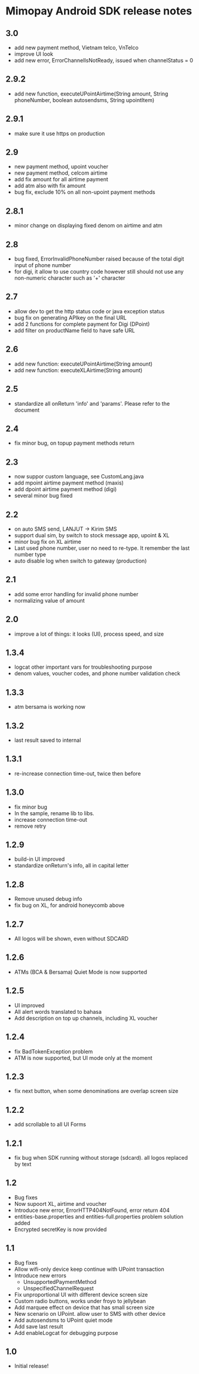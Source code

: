 Mimopay Android SDK release notes
================================

3.0
------
* add new payment method, Vietnam telco, VnTelco
* improve UI look
* add new error, ErrorChannelIsNotReady, issued when channelStatus = 0

2.9.2
------
* add new function, executeUPointAirtime(String amount, String phoneNumber, boolean autosendsms, String upointItem)

2.9.1
------
* make sure it use https on production

2.9
------
* new payment method, upoint voucher
* new payment method, celcom airtime
* add fix amount for all airtime payment
* add atm also with fix amount
* bug fix, exclude 10% on all non-upoint payment methods

2.8.1
------
* minor change on displaying fixed denom on airtime and atm

2.8
------
* bug fixed, ErrorInvalidPhoneNumber raised because of the total digit input of phone number
* for digi, it allow to use country code however still should not use any non-numeric character such as '+' character

2.7
------
* allow dev to get the http status code or java exception status
* bug fix on generating APIkey on the final URL
* add 2 functions for complete payment for Digi (DPoint)
* add filter on productName field to have safe URL

2.6
------
* add new function: executeUPointAirtime(String amount)
* add new function: executeXLAirtime(String amount)

2.5
------
* standardize all onReturn 'info' and 'params'. Please refer to the document

2.4
------
* fix minor bug, on topup payment methods return

2.3
------
* now suppor custom language, see CustomLang.java
* add mpoint airtime payment method (maxis)
* add dpoint airtime payment method (digi)
* several minor bug fixed

2.2
------
* on auto SMS send, LANJUT -> Kirim SMS
* support dual sim, by switch to stock message app, upoint & XL
* minor bug fix on XL airtime
* Last used phone number, user no need to re-type. It remember the last number type
* auto disable log when switch to gateway (production)

2.1
------
* add some error handling for invalid phone number
* normalizing value of amount

2.0
------
* improve a lot of things: it looks (UI), process speed, and size

1.3.4
------
* logcat other important vars for troubleshooting purpose
* denom values, voucher codes, and phone number validation check

1.3.3
------
* atm bersama is working now

1.3.2
------
* last result saved to internal

1.3.1
------
* re-increase connection time-out, twice then before

1.3.0
------
* fix minor bug
* In the sample, rename lib to libs.
* increase connection time-out
* remove retry

1.2.9
------
* build-in UI improved
* standardize onReturn's info, all in capital letter

1.2.8
------
* Remove unused debug info
* fix bug on XL, for android honeycomb above

1.2.7
------
* All logos will be shown, even without SDCARD

1.2.6
------
* ATMs (BCA & Bersama) Quiet Mode is now supported

1.2.5
------
* UI improved
* All alert words translated to bahasa
* Add description on top up channels, including XL voucher

1.2.4
------
* fix BadTokenException problem
* ATM is now supported, but UI mode only at the moment

1.2.3
------
* fix next button, when some denominations are overlap screen size

1.2.2
------
* add scrollable to all UI Forms

1.2.1
------
* fix bug when SDK running without storage (sdcard). all logos replaced by text

1.2
-----
* Bug fixes
* Now supoort XL, airtime and voucher
* Introduce new error, ErrorHTTP404NotFound, error return 404
* entities-base.properties and entities-full.properties problem solution added
* Encrypted secretKey is now provided

1.1
-----
* Bug fixes
* Allow wifi-only device keep continue with UPoint transaction
* Introduce new errors
	- UnsupportedPaymentMethod
	- UnspecifiedChannelRequest
* Fix unproportional UI with different device screen size
* Custom radio buttons, works under froyo to jellybean
* Add marquee effect on device that has small screen size
* New scenario on UPoint. allow user to SMS with other device
* Add autosendsms to UPoint quiet mode
* Add save last result
* Add enableLogcat for debugging purpose

1.0
-----
* Initial release!

